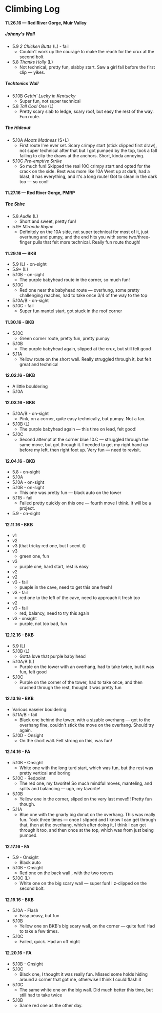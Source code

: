 # Climbing Log

#### 11.26.16 — Red River Gorge, Muir Valley

##### Johnny's Wall
- 5.9 *2 Chicken Butts* (L) - fail
    + Couldn't work up the courage to make the reach for the crux at the second bolt
- 5.8 *Thanks Holly* (L)
    + Not technical, pretty fun, slabby start. Saw a girl fall before the first clip — yikes.

##### Techtonics Wall
- 5.10B *Gettin' Lucky in Kentucky*
    + Super fun, not super technical
- 5.8 *Tall Cool One* (L)
    + Pretty scary slab to ledge, scary roof, but easy the rest of the way. Fun route.

##### The Hideout
- 5.10A *Moots Madness* (S+L)
    + First route I've ever set. Scary crimpy start (stick clipped first draw), not super technical after that but I got pumped by the top, took a fall failing to clip the draws at the anchors. Short, kinda annoying.
- 5.10C *Pre-emptive Strike*
    + So much fun! Skipped the real 10C crimpy start and opted for the crack on the side. Rest was more like 10A Went up at dark, had a blast, it has everything, and it's a long route! Got to clean in the dark too — so cool!

#### 11.27.16 — Red River Gorge, PMRP

##### The Shire
- 5.8 *Audie* (L)
    + Short and sweet, pretty fun!
- 5.9+ *Miranda Rayne*
    + Definitely on the 10A side, not super technical for most of it, just overhung and pumpy, and the end hits you with some two/three-finger pulls that felt more technical. Really fun route though!

#### 11.29.16 — BKB
- 5.9 (L) - on-sight
- 5.9+ (L)
- 5.10B - on-sight
  + The purple babyhead route in the corner, so much fun!
- 5.10C
  + Red one near the babyhead route — overhung, some pretty challenging reaches, had to take once 3/4 of the way to the top
- 5.10A/B - on-sight
- 5.10C - fail
  + Super fun mantel start, got stuck in the roof corner

#### 11.30.16 - BKB
- 5.10C
  + Green corner route, pretty fun, pretty pumpy
- 5.10B
  + The purple babyhead again, slipped at the crux, but still felt good
- 5.11A
  + Yellow route on the short wall. Really struggled through it, but felt great and technical

#### 12.02.16 - BKB
- A little bouldering
- 5.10A

#### 12.03.16 - BKB
- 5.10A/B - on-sight
  + Pink, on a corner, quite easy technically, but pumpy. Not a fan.
- 5.10B (L)
  + The purple babyhead again — this time on lead, felt good!
- 5.10C
  + Second attempt at the corner blue 10.C — struggled through the same move, but got through it. I needed to get my right hand up before my left, then right foot up. Very fun — need to revisit.

#### 12.04.16 - BKB
- 5.8 - on-sight
- 5.10A
- 5.10A - on-sight
- 5.10B - on-sight
  + This one was pretty fun — black auto on the tower
- 5.11B - fail
  + Failed pretty quickly on this one — fourth move I think. It will be a project.
- 5.9 - on-sight

#### 12.11.16 - BKB
- v1
- v2
- v3 (that tricky red one, but I scent it)
- v3
  + green one, fun
- v3 
  + purple one, hard start, rest is easy
- v2
- v2
- v3 - fail
  + pueple in the cave, need to get this one fresh!
- v3 - fail
  + red one to the left of the cave, need to approach it fresh too
- v2
- v3 - fail
  + red, balancy, need to try this again
- v3 - onsight
  + purple, not too bad, fun

#### 12.12.16 - BKB
- 5.9 (L)
- 5.10B (L)
  + Gotta love that purple baby head
- 5.10A/B (L)
  + Purple on the tower with an overhang, had to take twice, but it was fun, felt good
- 5.10C
  + Purple on the corner of the tower, had to take once, and then crushed through the rest, thought it was pretty fun

#### 12.13.16 - BKB
- Various easeier bouldering
- 5.11A/B - fail
  + Black one behind the tower, with a sizable overhang — got to the overhang fine, couldn't stick the move on the overhang. Should try again.
- 5.10D - Onsight
  + On the short wall. Felt strong on this, was fun! 

#### 12.14.16 - FA
- 5.10B - Onsight
  + White one with the long turd start, which was fun, but the rest was pretty vertical and boring
- 5.10C - Redpoint
  + The red one, my favorite! So much mindful moves, manteling, and splits and balancing — ugh, my favorite!
- 5.10B
  + Yellow one in the corner, sliped on the very last move!!! Pretty fun though.
- 5.11A
  + Blue one with the gnarly big donut on the overhang. This was really fun. Took three times — once I slipped and I know I can get through that, then at the overhang, which after doing it, I think I can get through it too, and then once at the top, which was from just being pumped.

#### 12.17.16 - FA
- 5.9 - Onsight
  + Black auto
- 5.10B - Onsight
  + Red one on the back wall , with the two rooves
- 5.10C (L)
  + White one on the big scary wall — super fun! I z-clipped on the second bolt.

#### 12.19.16 - BKB
- 5.10A - Flash
  + Easy peasy, but fun
- 5.10B
  + Yellow one on BKB's big scary wall, on the corner — quite fun! Had to take a few times.
- 5.10C
  + Failed, quick. Had an off night

#### 12.20.16 - FA
- 5.10B - Onsight
- 5.10C
  + Black one, I thought it was really fun. Missed some holds hiding around a corner that got me, otherwise I think I could flash it
- 5.10C
  + The same white one on the big wall. Did much better this time, but still had to take twice
- 5.10B
  + Same red one as the other day.